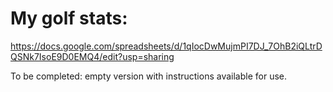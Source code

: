 # My golf stats:
https://docs.google.com/spreadsheets/d/1qIocDwMujmPI7DJ_7OhB2iQLtrDQSNk7IsoE9D0EMQ4/edit?usp=sharing

To be completed: empty version with instructions available for use.
